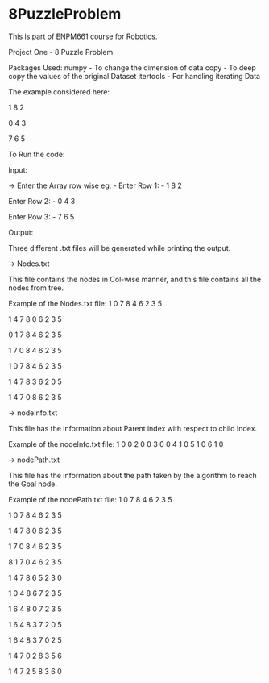 # 8PuzzleProblem
This is part of ENPM661 course for Robotics.


Project One - 8 Puzzle Problem


Packages Used:
numpy - To change the dimension of data
copy - To deep copy the values of the original Dataset
itertools - For handling iterating Data

The example considered here:

1 8 2

0 4 3

7 6 5

To Run the code:

Input:

-> Enter the Array row wise 
eg: -
Enter Row 1: - 1 8 2

Enter Row 2: - 0 4 3

Enter Row 3: - 7 6 5


Output:

Three different .txt files will be generated while printing the output.

-> Nodes.txt

This file contains the nodes in Col-wise manner, and this file contains all the nodes from tree.

Example of the Nodes.txt file:
1 0 7 8 4 6 2 3 5

1 4 7 8 0 6 2 3 5

0 1 7 8 4 6 2 3 5

1 7 0 8 4 6 2 3 5

1 0 7 8 4 6 2 3 5

1 4 7 8 3 6 2 0 5

1 4 7 0 8 6 2 3 5

-> nodeInfo.txt

This file has the information about Parent index with respect to child Index.

Example of the nodeInfo.txt file:
1 0 0
2 0 0
3 0 0
4 1 0
5 1 0
6 1 0

-> nodePath.txt

This file has the information about the path taken by the algorithm to reach the Goal node. 

Example of the nodePath.txt file:
1 0 7 8 4 6 2 3 5

1 0 7 8 4 6 2 3 5

1 4 7 8 0 6 2 3 5

1 7 0 8 4 6 2 3 5

8 1 7 0 4 6 2 3 5

1 4 7 8 6 5 2 3 0

1 0 4 8 6 7 2 3 5

1 6 4 8 0 7 2 3 5

1 6 4 8 3 7 2 0 5

1 6 4 8 3 7 0 2 5

1 4 7 0 2 8 3 5 6

1 4 7 2 5 8 3 6 0
